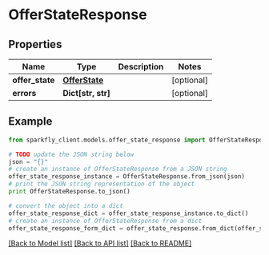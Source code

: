 # OfferStateResponse


## Properties
Name | Type | Description | Notes
------------ | ------------- | ------------- | -------------
**offer_state** | [**OfferState**](OfferState.md) |  | [optional] 
**errors** | **Dict[str, str]** |  | [optional] 

## Example

```python
from sparkfly_client.models.offer_state_response import OfferStateResponse

# TODO update the JSON string below
json = "{}"
# create an instance of OfferStateResponse from a JSON string
offer_state_response_instance = OfferStateResponse.from_json(json)
# print the JSON string representation of the object
print OfferStateResponse.to_json()

# convert the object into a dict
offer_state_response_dict = offer_state_response_instance.to_dict()
# create an instance of OfferStateResponse from a dict
offer_state_response_form_dict = offer_state_response.from_dict(offer_state_response_dict)
```
[[Back to Model list]](../README.md#documentation-for-models) [[Back to API list]](../README.md#documentation-for-api-endpoints) [[Back to README]](../README.md)


